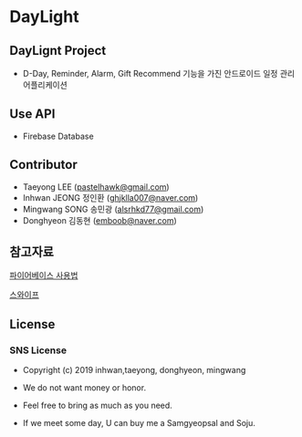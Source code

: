 # DayLight
## DayLignt Project
- D-Day, Reminder, Alarm, Gift Recommend 기능을 가진 안드로이드 일정 관리 어플리케이션

## Use API
- Firebase Database


## Contributor
- Taeyong LEE (pastelhawk@gmail.com)
- Inhwan JEONG 정인환 (ghjklla007@naver.com)
- Mingwang SONG 송민광 (alsrhkd77@gmail.com)
- Donghyeon 김동현 (emboob@naver.com)


## 참고자료
[파이어베이스 사용법](https://github.com/yongjjang/Study/blob/master/3%E1%84%92%E1%85%A1%E1%86%A8%E1%84%82%E1%85%A7%E1%86%AB%202%E1%84%92%E1%85%A1%E1%86%A8%E1%84%80%E1%85%B5/%EB%8D%B0%EC%9D%B4%ED%84%B0%EB%B2%A0%EC%9D%B4%EC%8A%A4%EC%9D%91%EC%9A%A9/Firebase.md)


[스와이프 ](https://github.com/chthai64/SwipeRevealLayout) 



## License
### SNS License
- Copyright (c) 2019 inhwan,taeyong, donghyeon, mingwang  

- We do not want money or honor.
- Feel free to bring as much as you need.
- If we meet some day, U can buy me a Samgyeopsal and Soju.


